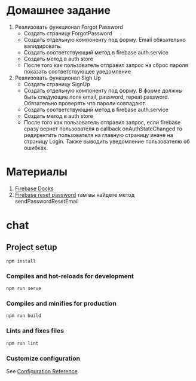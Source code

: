 # Домашнее задание

1. Реализовать функционал Forgot Password
    - Создать страницу ForgotPassword
    - Создать отдельную компоненту под форму. Email обязательно валидировать.
    - Создать соответствующий метод в firebase auth.service
    - Создать метод в auth store
    - После того как пользователь отправил запрос на сброс пароля показать соответствующее уведомление
2. Реализовать функционал Sigh Up
    - Создать страницу SignUp
    - Создать отдельную компоненту под форму. В форме должны быть следующие поля email, password, repeat password. Обязательно проверять что пароли совпадают.
    - Создать соответствующий метод в firebase auth.service
    - Создать метод в auth store
    - После того как пользователь отправил запрос, если firebase сразу вернет пользователя в callback onAuthStateChanged то редиректить пользователя на главную страницу иначе на страницу Login. Также выводить уведомление пользователю об ошибках.

# Материалы
1. [Firebase Docks](https://firebase.google.com/docs/auth/web/password-auth)
2. [Firebase reset password](https://firebase.google.com/docs/auth/web/manage-users?hl=ru) там вы найдете метод sendPasswordResetEmail


# chat

## Project setup
```
npm install
```

### Compiles and hot-reloads for development
```
npm run serve
```

### Compiles and minifies for production
```
npm run build
```

### Lints and fixes files
```
npm run lint
```

### Customize configuration
See [Configuration Reference](https://cli.vuejs.org/config/).
